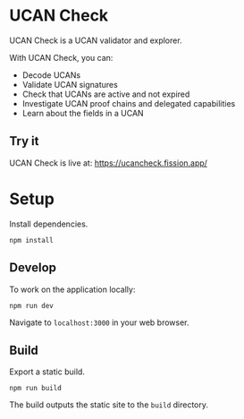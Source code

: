 # UCAN Check

UCAN Check is a UCAN validator and explorer.

With UCAN Check, you can:

- Decode UCANs
- Validate UCAN signatures
- Check that UCANs are active and not expired
- Investigate UCAN proof chains and delegated capabilities
- Learn about the fields in a UCAN

## Try it

UCAN Check is live at: https://ucancheck.fission.app/

# Setup

Install dependencies.

```shell
npm install
```

## Develop

To work on the application locally:

```shell
npm run dev
```

Navigate to `localhost:3000` in your web browser.

## Build

Export a static build.

```shell
npm run build
```

The build outputs the static site to the `build` directory.